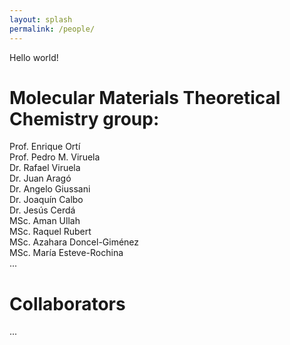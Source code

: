 ```yaml
---
layout: splash
permalink: /people/
---
```


Hello world!

# Molecular Materials Theoretical Chemistry group:
Prof. Enrique Ortí  
Prof. Pedro M. Viruela  
Dr. Rafael Viruela  
Dr. Juan Aragó  
Dr. Angelo Giussani  
Dr. Joaquín Calbo  
Dr. Jesús Cerdá  
MSc. Aman Ullah  
MSc. Raquel Rubert  
MSc. Azahara Doncel-Giménez  
MSc. María Esteve-Rochina  
...  

# Collaborators
...  


